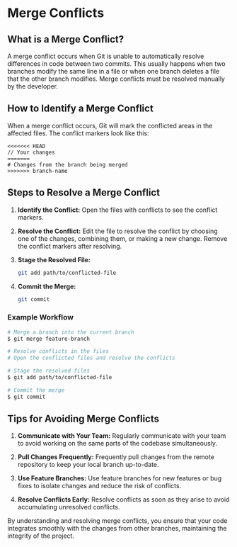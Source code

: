 # Merge Conflicts

## What is a Merge Conflict?

A merge conflict occurs when Git is unable to automatically resolve differences in code between two commits. This usually happens when two branches modify the same line in a file or when one branch deletes a file that the other branch modifies. Merge conflicts must be resolved manually by the developer.

## How to Identify a Merge Conflict

When a merge conflict occurs, Git will mark the conflicted areas in the affected files. The conflict markers look like this:
```plaintext
<<<<<<< HEAD
// Your changes
=======
# Changes from the branch being merged
>>>>>>> branch-name
```

## Steps to Resolve a Merge Conflict

1. **Identify the Conflict:**
   Open the files with conflicts to see the conflict markers.

2. **Resolve the Conflict:**
   Edit the file to resolve the conflict by choosing one of the changes, combining them, or making a new change. Remove the conflict markers after resolving.

3. **Stage the Resolved File:**
   ```bash
   git add path/to/conflicted-file
   ```

4. **Commit the Merge:**
   ```bash
   git commit
   ```

### Example Workflow

```bash
# Merge a branch into the current branch
$ git merge feature-branch

# Resolve conflicts in the files
# Open the conflicted files and resolve the conflicts

# Stage the resolved files
$ git add path/to/conflicted-file

# Commit the merge
$ git commit
```

## Tips for Avoiding Merge Conflicts

1. **Communicate with Your Team:**
   Regularly communicate with your team to avoid working on the same parts of the codebase simultaneously.

2. **Pull Changes Frequently:**
   Frequently pull changes from the remote repository to keep your local branch up-to-date.

3. **Use Feature Branches:**
   Use feature branches for new features or bug fixes to isolate changes and reduce the risk of conflicts.

4. **Resolve Conflicts Early:**
   Resolve conflicts as soon as they arise to avoid accumulating unresolved conflicts.

By understanding and resolving merge conflicts, you ensure that your code integrates smoothly with the changes from other branches, maintaining the integrity of the project.
